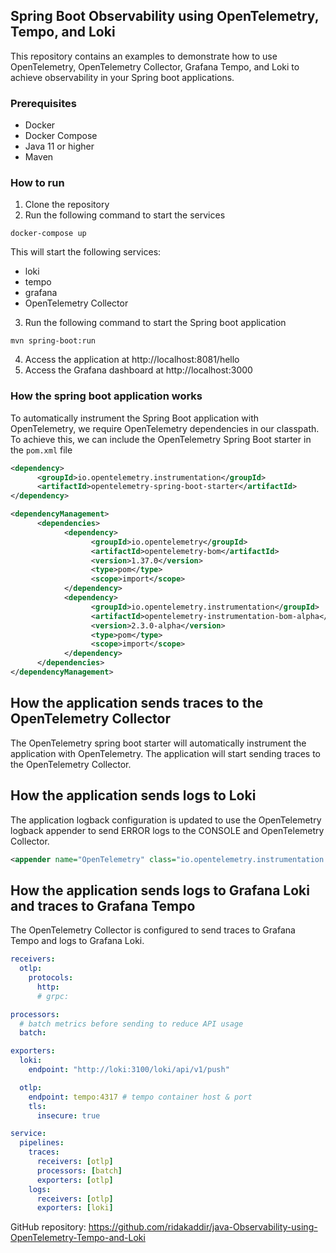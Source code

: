 ## Spring Boot Observability using OpenTelemetry, Tempo, and Loki

This repository contains an examples to demonstrate how to use OpenTelemetry, OpenTelemetry Collector, Grafana Tempo, and Loki to achieve observability in your Spring boot applications.

### Prerequisites

- Docker
- Docker Compose
- Java 11 or higher
- Maven

### How to run

1. Clone the repository
2. Run the following command to start the services

```shell
docker-compose up
```

This will start the following services:

- loki
- tempo
- grafana
- OpenTelemetry Collector

3. Run the following command to start the Spring boot application

```shell
mvn spring-boot:run
```

4. Access the application at http://localhost:8081/hello
5. Access the Grafana dashboard at http://localhost:3000

### How the spring boot application works

To automatically instrument the Spring Boot application with OpenTelemetry, we require OpenTelemetry dependencies in our classpath. To achieve this, we can include the OpenTelemetry Spring Boot starter in the `pom.xml` file

```xml
<dependency>
      <groupId>io.opentelemetry.instrumentation</groupId>
      <artifactId>opentelemetry-spring-boot-starter</artifactId>
</dependency>

<dependencyManagement>
      <dependencies>
            <dependency>
                  <groupId>io.opentelemetry</groupId>
                  <artifactId>opentelemetry-bom</artifactId>
                  <version>1.37.0</version>
                  <type>pom</type>
                  <scope>import</scope>
            </dependency>
            <dependency>
                  <groupId>io.opentelemetry.instrumentation</groupId>
                  <artifactId>opentelemetry-instrumentation-bom-alpha</artifactId>
                  <version>2.3.0-alpha</version>
                  <type>pom</type>
                  <scope>import</scope>
            </dependency>
      </dependencies>
</dependencyManagement>
```

## How the application sends traces to the OpenTelemetry Collector

The OpenTelemetry spring boot starter will automatically instrument the application with OpenTelemetry. The application will start sending traces to the OpenTelemetry Collector.

## How the application sends logs to Loki

The application logback configuration is updated to use the OpenTelemetry logback appender to send ERROR logs to the CONSOLE and OpenTelemetry Collector.

```xml
<appender name="OpenTelemetry" class="io.opentelemetry.instrumentation.logback.appender.v1_0.OpenTelemetryAppender">
```

## How the application sends logs to Grafana Loki and traces to Grafana Tempo

The OpenTelemetry Collector is configured to send traces to Grafana Tempo and logs to Grafana Loki.

```yaml
receivers:
  otlp:
    protocols:
      http:
      # grpc:

processors:
  # batch metrics before sending to reduce API usage
  batch:

exporters:
  loki:
    endpoint: "http://loki:3100/loki/api/v1/push"

  otlp:
    endpoint: tempo:4317 # tempo container host & port
    tls:
      insecure: true

service:
  pipelines:
    traces:
      receivers: [otlp]
      processors: [batch]
      exporters: [otlp]
    logs:
      receivers: [otlp]
      exporters: [loki]
```

GitHub repository:
https://github.com/ridakaddir/java-Observability-using-OpenTelemetry-Tempo-and-Loki
